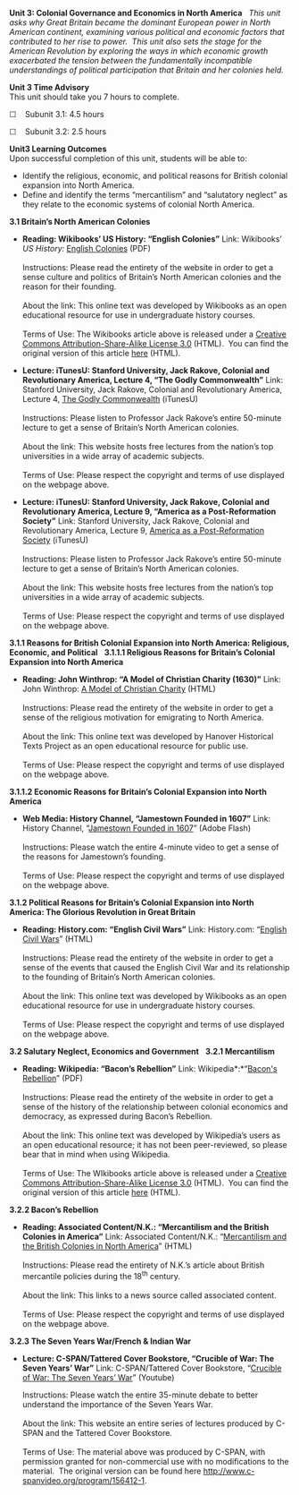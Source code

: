 **Unit 3: Colonial Governance and Economics in North America** <span
id="3"></span> 
*This unit asks why Great Britain became the dominant European power in
North American continent, examining various political and economic
factors that contributed to her rise to power.  This unit also sets the
stage for the American Revolution by exploring the ways in which
economic growth exacerbated the tension between the fundamentally
incompatible understandings of political participation that Britain and
her colonies held.*

**Unit 3 Time Advisory**  
This unit should take you 7 hours to complete.

☐    Subunit 3.1: 4.5 hours

☐    Subunit 3.2: 2.5 hours

**Unit3 Learning Outcomes**  
Upon successful completion of this unit, students will be able to:

-   Identify the religious, economic, and political reasons for British
    colonial expansion into North America.
-   Define and identify the terms “mercantilism” and “salutatory
    neglect” as they relate to the economic systems of colonial North
    America.

**3.1 Britain’s North American Colonies** <span id="3.1"></span> 
-   **Reading: Wikibooks’ US History: “English Colonies”**
    Link: Wikibooks’ *US History:* [English
    Colonies](https://resources.saylor.org/wwwresources/archived/site/wp-content/uploads/2011/08/HIST-312-3.1-US-History-English-Colonies.pdf)
    (PDF)  
        
     Instructions: Please read the entirety of the website in order to
    get a sense culture and politics of Britain’s North American
    colonies and the reason for their founding.  
        
     About the link: This online text was developed by Wikibooks as an
    open educational resource for use in undergraduate history
    courses.  
        
     Terms of Use: The Wikibooks article above is released under a
    [Creative Commons Attribution-Share-Alike License
    3.0](http://creativecommons.org/licenses/by-sa/3.0/) (HTML).  You
    can find the original version of this article
    [here](http://en.wikibooks.org/wiki/US_History/English_Colonies)
    (HTML).

-   **Lecture: iTunesU: Stanford University, Jack Rakove, Colonial and
    Revolutionary America, Lecture 4, “The Godly Commonwealth”**
    Link: Stanford University, Jack Rakove, Colonial and Revolutionary
    America, Lecture 4, [The Godly
    Commonwealth](http://deimos3.apple.com/WebObjects/Core.woa/Browse/itunes.stanford.edu-dz.4331563317?i=1304550792)
    (iTunesU)  
        
     Instructions: Please listen to Professor Jack Rakove’s entire
    50-minute lecture to get a sense of Britain’s North American
    colonies.  
        
     About the link: This website hosts free lectures from the nation’s
    top universities in a wide array of academic subjects.  
        
     Terms of Use: Please respect the copyright and terms of use
    displayed on the webpage above.

-   **Lecture: iTunesU: Stanford University, Jack Rakove, Colonial and
    Revolutionary America, Lecture 9, “America as a Post-Reformation
    Society”**
    Link: Stanford University, Jack Rakove, Colonial and Revolutionary
    America, Lecture 9, [America as a Post-Reformation
    Society](http://deimos3.apple.com/WebObjects/Core.woa/Browse/itunes.stanford.edu-dz.4331563347?i=1585758967)
    (iTunesU)  
        
     Instructions: Please listen to Professor Jack Rakove’s entire
    50-minute lecture to get a sense of Britain’s North American
    colonies.  
        
     About the link: This website hosts free lectures from the nation’s
    top universities in a wide array of academic subjects.   
        
     Terms of Use: Please respect the copyright and terms of use
    displayed on the webpage above.

**3.1.1 Reasons for British Colonial Expansion into North America:
Religious, Economic, and Political** <span id="3.1.1"></span> 
**3.1.1.1 Religious Reasons for Britain’s Colonial Expansion into North
America** <span id="3.1.1.1"></span> 
-   **Reading: John Winthrop: “A Model of Christian Charity (1630)”**
    Link: John Winthrop: [A Model of Christian
    Charity](http://religiousfreedom.lib.virginia.edu/sacred/charity.html)
    (HTML)  
        
     Instructions: Please read the entirety of the website in order to
    get a sense of the religious motivation for emigrating to North
    America.  
        
     About the link: This online text was developed by Hanover
    Historical Texts Project as an open educational resource for public
    use.  
        
     Terms of Use: Please respect the copyright and terms of use
    displayed on the webpage above.

**3.1.1.2 Economic Reasons for Britain’s Colonial Expansion into North
America** <span id="3.1.1.2"></span> 
-   **Web Media: History Channel, “Jamestown Founded in 1607”**
    Link: History Channel, “[Jamestown Founded in
    1607](Http://www.history.com/videos/jamestown-founded-in-1607#jamestown-founded-in-1607)”
    (Adobe Flash)  
        
     Instructions: Please watch the entire 4-minute video to get a sense
    of the reasons for Jamestown’s founding.  
               
     Terms of Use: Please respect the copyright and terms of use
    displayed on the webpage above.

**3.1.2 Political Reasons for Britain’s Colonial Expansion into North
America: The Glorious Revolution in Great Britain** <span
id="3.1.2"></span> 
-   **Reading: History.com: “English Civil Wars”**
    Link: History.com: “[English Civil
    Wars](http://www.history.com/topics/english-civil-wars)” (HTML)  
        
     Instructions: Please read the entirety of the website in order to
    get a sense of the events that caused the English Civil War and its
    relationship to the founding of Britain’s North American colonies.  
        
     About the link: This online text was developed by Wikibooks as an
    open educational resource for use in undergraduate history
    courses.  
        
     Terms of Use: Please respect the copyright and terms of use
    displayed on the webpage above.

**3.2 Salutary Neglect, Economics and Government** <span
id="3.2"></span> 
**3.2.1 Mercantilism** <span id="3.2.1"></span> 
-   **Reading: Wikipedia: “Bacon’s Rebellion”**
    Link: Wikipedia*:*“[Bacon's
    Rebellion](https://resources.saylor.org/wwwresources/archived/site/wp-content/uploads/2011/08/HIST312-3.2.1-Bacons-Rebellion.pdf)”
    (PDF)  
        
     Instructions: Please read the entirety of the website in order to
    get a sense of the history of the relationship between colonial
    economics and democracy, as expressed during Bacon’s Rebellion.  
        
     About the link: This online text was developed by Wikipedia’s users
    as an open educational resource; it has not been peer-reviewed, so
    please bear that in mind when using Wikipedia.  
        
     Terms of Use: The WIkibooks article above is released under a
    [Creative Commons Attribution-Share-Alike License
    3.0](http://creativecommons.org/licenses/by-sa/3.0/) (HTML).  You
    can find the original version of this article
    [here](http://en.wikipedia.org/wiki/Bacon%27s_Rebellion) (HTML).

**3.2.2 Bacon’s Rebellion** <span id="3.2.2"></span> 
-   **Reading: Associated Content/N.K.: “Mercantilism and the British
    Colonies in America”**
    Link: Associated Content/N.K.: “[Mercantilism and the British
    Colonies in North
    America](https://web.archive.org/web/20071121205639/http://www.associatedcontent.com/article/27484/mercantilism_and_the_british_colonies.html)”
    (HTML)  
        
     Instructions: Please read the entirety of N.K.’s article about
    British mercantile policies during the 18<sup>th</sup> century.  
        
     About the link: This links to a news source called associated
    content.  
        
     Terms of Use: Please respect the copyright and terms of use
    displayed on the webpage above.

**3.2.3 The Seven Years War/French & Indian War** <span
id="3.2.3"></span> 
-   **Lecture: C-SPAN/Tattered Cover Bookstore, “Crucible of War: The
    Seven Years’ War”**
    Link: C-SPAN/Tattered Cover Bookstore, “[Crucible of War: The Seven
    Years’ War](http://www.youtube.com/watch?v=iRFqoJGPPPo)” (Youtube)  
      
     Instructions: Please watch the entire 35-minute debate to better
    understand the importance of the Seven Years War.  
        
     About the link: This website an entire series of lectures produced
    by C-SPAN and the Tattered Cover Bookstore.  
        
     Terms of Use: The material above was produced by C-SPAN, with
    permission granted for non-commercial use with no modifications to
    the material.  The original version can be found
    here <http://www.c-spanvideo.org/program/156412-1>.


